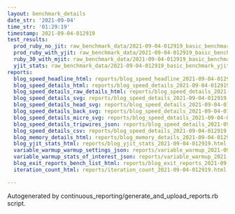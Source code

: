 ```yaml
---
layout: benchmark_details
date_str: '2021-09-04'
time_str: '01:29:19'
timestamp: 2021-09-04-012919
test_results:
  prod_ruby_no_jit: raw_benchmark_data/2021-09-04-012919_basic_benchmark_prod_ruby_no_jit.json
  prod_ruby_with_yjit: raw_benchmark_data/2021-09-04-012919_basic_benchmark_prod_ruby_with_yjit.json
  ruby_30_with_mjit: raw_benchmark_data/2021-09-04-012919_basic_benchmark_ruby_30_with_mjit.json
  yjit_stats: raw_benchmark_data/2021-09-04-012919_basic_benchmark_yjit_stats.json
reports:
  blog_speed_headline_html: reports/blog_speed_headline_2021-09-04-012919.html
  blog_speed_details_html: reports/blog_speed_details_2021-09-04-012919.html
  blog_speed_details_raw_details_html: reports/blog_speed_details_2021-09-04-012919.raw_details.html
  blog_speed_details_svg: reports/blog_speed_details_2021-09-04-012919.svg
  blog_speed_details_head_svg: reports/blog_speed_details_2021-09-04-012919.head.svg
  blog_speed_details_back_svg: reports/blog_speed_details_2021-09-04-012919.back.svg
  blog_speed_details_micro_svg: reports/blog_speed_details_2021-09-04-012919.micro.svg
  blog_speed_details_tripwires_json: reports/blog_speed_details_2021-09-04-012919.tripwires.json
  blog_speed_details_csv: reports/blog_speed_details_2021-09-04-012919.csv
  blog_memory_details_html: reports/blog_memory_details_2021-09-04-012919.html
  blog_yjit_stats_html: reports/blog_yjit_stats_2021-09-04-012919.html
  variable_warmup_warmup_settings_json: reports/variable_warmup_2021-09-04-012919.warmup_settings.json
  variable_warmup_stats_of_interest_json: reports/variable_warmup_2021-09-04-012919.stats_of_interest.json
  blog_exit_reports_bench_list_html: reports/blog_exit_reports_2021-09-04-012919.bench_list.html
  iteration_count_html: reports/iteration_count_2021-09-04-012919.html

---
```

Autogenerated by continuous_reporting/generate_and_upload_reports.rb script.
